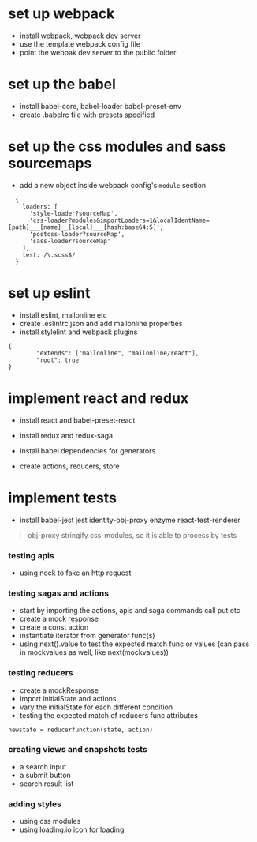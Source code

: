 # set up webpack
* install webpack, webpack dev server
* use the template webpack config file
* point the webpak dev server to the public folder

# set up the babel
* install babel-core, babel-loader babel-preset-env
* create .babelrc file with presets specified

# set up the css modules and sass sourcemaps
* add a new object inside webpack config's `module` section

```
  {
    loaders: [
      'style-loader?sourceMap',
      'css-loader?modules&importLoaders=1&localIdentName=[path]___[name]__[local]___[hash:base64:5]',
      'postcss-loader?sourceMap',
      'sass-loader?sourceMap'
    ],
    test: /\.scss$/
  }
```

# set up eslint
* install eslint, mailonline etc
* create .eslintrc.json and add mailonline properties
* install stylelint and webpack plugins

```
{
        "extends": ["mailonline", "mailonline/react"],
        "root": true
}
```

# implement react and redux
* install react and babel-preset-react

* install redux and redux-saga
* install babel dependencies for generators
* create actions, reducers, store

# implement tests
* install babel-jest jest identity-obj-proxy enzyme react-test-renderer
> obj-proxy stringify css-modules, so it is able to process by tests

### testing apis
* using nock to fake an http request
### testing sagas and actions
* start by importing the actions, apis and saga commands call put etc
* create a mock response
* create a const action
* instantiate iterator from generator func(s)
* using next().value to test the expected match func or values (can pass in mockvalues as well, like next(mockvalues))

### testing reducers
* create a mockResponse
* import initialState and actions
* vary the initialState for each different condition
* testing the expected match of reducers func attributes

```
newstate = reducerfunction(state, action)
```

### creating views and snapshots tests
- a search input
- a submit button
- search result list

### adding styles
- using css modules
- using loading.io icon for loading
